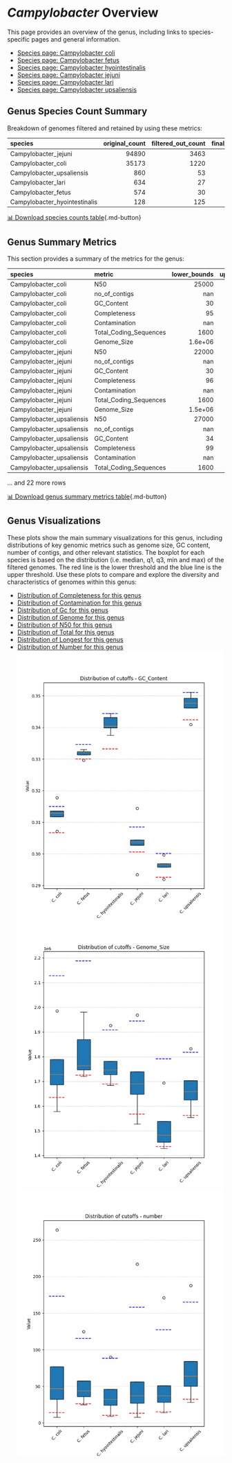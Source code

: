 # *Campylobacter* Overview
This page provides an overview of the genus, including links to species-specific pages and general information.

- [Species page: Campylobacter coli](Campylobacter_coli/index.md)
- [Species page: Campylobacter fetus](Campylobacter_fetus/index.md)
- [Species page: Campylobacter hyointestinalis](Campylobacter_hyointestinalis/index.md)
- [Species page: Campylobacter jejuni](Campylobacter_jejuni/index.md)
- [Species page: Campylobacter lari](Campylobacter_lari/index.md)
- [Species page: Campylobacter upsaliensis](Campylobacter_upsaliensis/index.md)
## Genus Species Count Summary
Breakdown of genomes filtered and retained by using these metrics:

| species                       |   original_count |   filtered_out_count |   final_count |
|:------------------------------|-----------------:|---------------------:|--------------:|
| Campylobacter_jejuni          |            94890 |                 3463 |         91427 |
| Campylobacter_coli            |            35173 |                 1220 |         33953 |
| Campylobacter_upsaliensis     |              860 |                   53 |           807 |
| Campylobacter_lari            |              634 |                   27 |           607 |
| Campylobacter_fetus           |              574 |                   30 |           544 |
| Campylobacter_hyointestinalis |              128 |                  125 |             3 |


[📊 Download species counts table](species_counts.csv){.md-button}
## Genus Summary Metrics
This section provides a summary of the metrics for the genus:

| species                   | metric                 |   lower_bounds |   upper_bounds |
|:--------------------------|:-----------------------|---------------:|---------------:|
| Campylobacter_coli        | N50                    |    25000       |      nan       |
| Campylobacter_coli        | no_of_contigs          |      nan       |      180       |
| Campylobacter_coli        | GC_Content             |       30       |       32       |
| Campylobacter_coli        | Completeness           |       95       |      nan       |
| Campylobacter_coli        | Contamination          |      nan       |       13       |
| Campylobacter_coli        | Total_Coding_Sequences |     1600       |     2300       |
| Campylobacter_coli        | Genome_Size            |        1.6e+06 |        2.2e+06 |
| Campylobacter_jejuni      | N50                    |    22000       |      nan       |
| Campylobacter_jejuni      | no_of_contigs          |      nan       |      160       |
| Campylobacter_jejuni      | GC_Content             |       30       |       31       |
| Campylobacter_jejuni      | Completeness           |       96       |      nan       |
| Campylobacter_jejuni      | Contamination          |      nan       |       10       |
| Campylobacter_jejuni      | Total_Coding_Sequences |     1600       |     2200       |
| Campylobacter_jejuni      | Genome_Size            |        1.5e+06 |        2e+06   |
| Campylobacter_upsaliensis | N50                    |    27000       |      nan       |
| Campylobacter_upsaliensis | no_of_contigs          |      nan       |      170       |
| Campylobacter_upsaliensis | GC_Content             |       34       |       36       |
| Campylobacter_upsaliensis | Completeness           |       99       |      nan       |
| Campylobacter_upsaliensis | Contamination          |      nan       |        1       |
| Campylobacter_upsaliensis | Total_Coding_Sequences |     1600       |     2000       |

... and 22 more rows


[📊 Download genus summary metrics table](genus_summary_metrics.csv){.md-button}
## Genus Visualizations
These plots show the main summary visualizations for this genus, including distributions of key genomic metrics such as genome size, GC content, number of contigs, and other relevant statistics. The boxplot for each species is based on the distribution (i.e. median, q1, q3, min and max) of the filtered genomes. The red line is the lower threshold and the blue line is the upper threshold. Use these plots to compare and explore the diversity and characteristics of genomes within this genus:

- [Distribution of Completeness for this genus](Completeness_Specific_boxplot_0.png)
- [Distribution of Contamination for this genus](Contamination_boxplot_0.png)
- [Distribution of Gc for this genus](GC_Content_boxplot_0.png)
- [Distribution of Genome for this genus](Genome_Size_boxplot_0.png)
- [Distribution of N50 for this genus](N50_boxplot_0.png)
- [Distribution of Total for this genus](Total_Coding_Sequences_boxplot_0.png)
- [Distribution of Longest for this genus](longest_boxplot_0.png)
- [Distribution of Number for this genus](number_boxplot_0.png)
![Distribution of Gc](GC_Content_boxplot_0.png)
![Distribution of Genome](Genome_Size_boxplot_0.png)
![Distribution of Number](number_boxplot_0.png)
